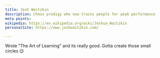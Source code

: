 ```yaml
---
title: Josh Waitzkin
description: Chess prodigy who now trains people for peak performance
meta points:
wikipedia: https://en.wikipedia.org/wiki/Joshua_Waitzkin
personalSite: https://www.joshwaitzkin.com/

---
```


Wrote "The Art of Learning" and its really good.
Gotta create those small circles 😉
